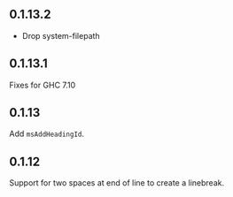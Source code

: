 ## 0.1.13.2

* Drop system-filepath

## 0.1.13.1

Fixes for GHC 7.10

## 0.1.13

Add `msAddHeadingId`.

## 0.1.12

Support for two spaces at end of line to create a linebreak.
